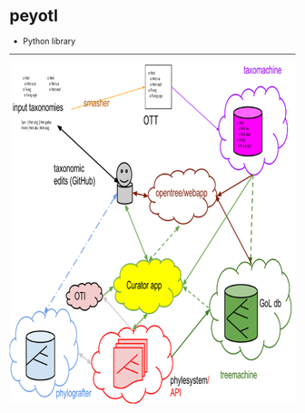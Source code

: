 # peyotl

* Python library

---
<div id="container">
 <img alt="2014 Architecture" src="images/architecture-user-2014.svg" width="800" height="600" />
</div>

